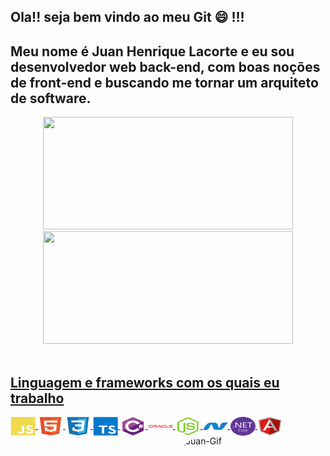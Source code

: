 ## Ola!! seja bem vindo ao meu Git 😄 !!!
## Meu nome é Juan Henrique Lacorte e eu sou desenvolvedor web back-end, com boas noções de front-end e buscando me tornar um arquiteto de software.

<div align="center">  
  <a href="https://github.com/JuanLacorteDev">
  <img height="180em" width="400em" src="https://github-readme-stats.vercel.app/api?username=JuanLacorteDev&show_icons=true&theme=dracula&include_all_commits=true&count_private=true"/>
  <img height="180em" width="400em" src="https://github-readme-stats.vercel.app/api/top-langs/?username=JuanLacorteDev&layout=compact&langs_count=7&theme=dracula"/>
</div>
  
<div style="display: inline_block;" width="40"><br>
  <h2>Linguagem e frameworks com os quais eu trabalho</h2>
  <img align="center" alt="Juan-Js" height="30" width="40" src="https://raw.githubusercontent.com/devicons/devicon/master/icons/javascript/javascript-plain.svg">
  <img align="center" alt="Juan-HTML" height="30" width="40" src="https://raw.githubusercontent.com/devicons/devicon/master/icons/html5/html5-original.svg">
  <img align="center" alt="Juan-CSS" height="30" width="40" src="https://raw.githubusercontent.com/devicons/devicon/master/icons/css3/css3-original.svg"> 
  <img align="center" alt="Juan-Ts" height="30" width="40" src="https://raw.githubusercontent.com/devicons/devicon/master/icons/typescript/typescript-plain.svg">
  <img align="center" alt="Juan-Csharp" height="30" width="40" src="https://raw.githubusercontent.com/devicons/devicon/master/icons/csharp/csharp-original.svg">
  <img align="center" alt="Juan-Oracle" height="30" width="40" src="https://raw.githubusercontent.com/devicons/devicon/master/icons/oracle/oracle-original.svg">
  <img align="center" alt="Juan-Oracle" height="30" width="40" src="https://raw.githubusercontent.com/devicons/devicon/master/icons/nodejs/nodejs-original.svg">
  
  
  <img align="center" alt="Juan-Net" height="30" width="40" src="https://raw.githubusercontent.com/devicons/devicon/master/icons/dot-net/dot-net-plain.svg"> 
  <img align="center" alt="Juan-NetCore" height="30" width="40" src="https://raw.githubusercontent.com/devicons/devicon/master/icons/dotnetcore/dotnetcore-original.svg">
  <img align="center" alt="Juan-Angular" height="30" width="40" src="https://raw.githubusercontent.com/devicons/devicon/master/icons/angularjs/angularjs-original.svg">
   <img align="right" alt="Juan-Gif" height="150" width="240" style="border-radius: 50px;"  src="https://cdn.dribbble.com/users/1292677/screenshots/6139167/media/5387dc7e035b3efe9d94516044de66a4.gif">
  
</div>

